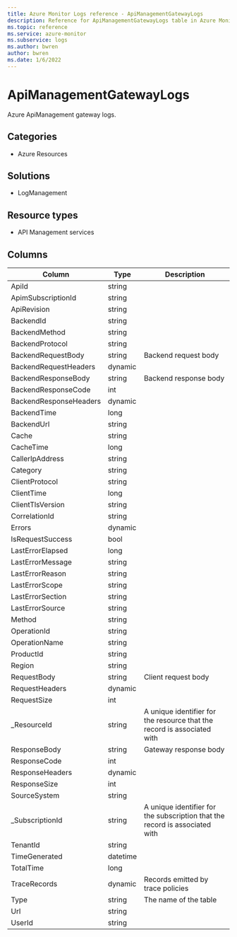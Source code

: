 ```yaml
---
title: Azure Monitor Logs reference - ApiManagementGatewayLogs
description: Reference for ApiManagementGatewayLogs table in Azure Monitor Logs.
ms.topic: reference
ms.service: azure-monitor
ms.subservice: logs
ms.author: bwren
author: bwren
ms.date: 1/6/2022
---
```


# ApiManagementGatewayLogs

 Azure ApiManagement gateway logs.

## Categories

- Azure Resources
## Solutions

- LogManagement
## Resource types

- API Management services




## Columns

| Column | Type | Description |
| --- | --- | --- |
| ApiId | string |  |
| ApimSubscriptionId | string |  |
| ApiRevision | string |  |
| BackendId | string |  |
| BackendMethod | string |  |
| BackendProtocol | string |  |
| BackendRequestBody | string | Backend request body |
| BackendRequestHeaders | dynamic |  |
| BackendResponseBody | string | Backend response body |
| BackendResponseCode | int |  |
| BackendResponseHeaders | dynamic |  |
| BackendTime | long |  |
| BackendUrl | string |  |
| Cache | string |  |
| CacheTime | long |  |
| CallerIpAddress | string |  |
| Category | string |  |
| ClientProtocol | string |  |
| ClientTime | long |  |
| ClientTlsVersion | string |  |
| CorrelationId | string |  |
| Errors | dynamic |  |
| IsRequestSuccess | bool |  |
| LastErrorElapsed | long |  |
| LastErrorMessage | string |  |
| LastErrorReason | string |  |
| LastErrorScope | string |  |
| LastErrorSection | string |  |
| LastErrorSource | string |  |
| Method | string |  |
| OperationId | string |  |
| OperationName | string |  |
| ProductId | string |  |
| Region | string |  |
| RequestBody | string | Client request body |
| RequestHeaders | dynamic |  |
| RequestSize | int |  |
| _ResourceId | string | A unique identifier for the resource that the record is associated with |
| ResponseBody | string | Gateway response body |
| ResponseCode | int |  |
| ResponseHeaders | dynamic |  |
| ResponseSize | int |  |
| SourceSystem | string |  |
| _SubscriptionId | string | A unique identifier for the subscription that the record is associated with |
| TenantId | string |  |
| TimeGenerated | datetime |  |
| TotalTime | long |  |
| TraceRecords | dynamic | Records emitted by trace policies |
| Type | string | The name of the table |
| Url | string |  |
| UserId | string |  |
